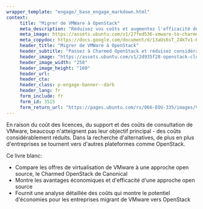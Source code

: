 ```yaml
---
wrapper_template: "engage/_base_engage_markdown.html"
context:
     title: "Migrer de VMWare à OpenStack"
     meta_description: "Réduisez vos coûts et augmentez l'efficacité de votre infrastructure en passant à l'open source"
     meta_image: https://assets.ubuntu.com/v1/27fed536-vmware-to-charmed-openstack-social.jpg
     meta_copydoc: https://docs.google.com/document/d/13aUs6sT_Z4kTv1-KiISD22yqh_1VOw9xLLqEMftJZyU/edit
     header_title: "Migrer de VMWare à OpenStack"
     header_subtitle: "Passez à Charmed OpenStack et réduisez considérablement vos coûts"
     header_image: "https://assets.ubuntu.com/v1/2d935f28-openstack-cloud.svg"
     header_image_width: "250"
     header_image_height: "160"
     header_url:
     header_cta:
     header_class: p-engage-banner--dark
     header_lang: fr
     form_include: fr
     form_id: 3515
     form_return_url: "https://pages.ubuntu.com/rs/066-EOV-335/images/VMware_to_OpenStack _French_17.03.20 3.pdf"
---
```


En raison du coût des licences, du support et des coûts de consultation de VMware, beaucoup n'atteignent pas leur objectif principal - des coûts considérablement réduits. Dans la recherche d'alternatives, de plus en plus d'entreprises se tournent vers d'autres plateformes comme OpenStack.


Ce livre blanc:

- Compare les offres de virtualisation de VMware à une approche open source, le Charmed OpenStack de Canonical
- Montre les avantages économiques et d'efficacité d'une approche open source
- Fournit une analyse détaillée des coûts qui montre le potentiel d'économies pour les entreprises migrant de VMware vers OpenStack
